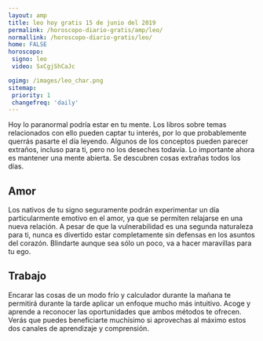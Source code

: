 ```yaml
---
layout: amp
title: leo hoy gratis 15 de junio del 2019 
permalink: /horoscopo-diario-gratis/amp/leo/
normallink: /horoscopo-diario-gratis/leo/
home: FALSE
horoscopo:
 signo: leo
 video: SxCgjShCaJc

ogimg: /images/leo_char.png
sitemap:
 priority: 1
 changefreq: 'daily'
---
```



Hoy lo paranormal podría estar en tu mente. Los libros sobre temas relacionados con ello pueden captar tu interés, por lo que probablemente querrás pasarte el día leyendo. Algunos de los conceptos pueden parecer extraños, incluso para ti, pero no los deseches todavía. Lo importante ahora es mantener una mente abierta. Se descubren cosas extrañas todos los días.

## Amor

Los nativos de tu signo seguramente podrán experimentar un día particularmente emotivo en el amor, ya que se permiten relajarse en una nueva relación. A pesar de que la vulnerabilidad es una segunda naturaleza para ti, nunca es divertido estar completamente sin defensas en los asuntos del corazón. Blindarte aunque sea sólo un poco, va a hacer maravillas para tu ego.

## Trabajo

Encarar las cosas de un modo frío y calculador durante la mañana te permitirá durante la tarde aplicar un enfoque mucho más intuitivo. Acoge y aprende a reconocer las oportunidades que ambos métodos te ofrecen. Verás que puedes beneficiarte muchísimo si aprovechas al máximo estos dos canales de aprendizaje y comprensión.